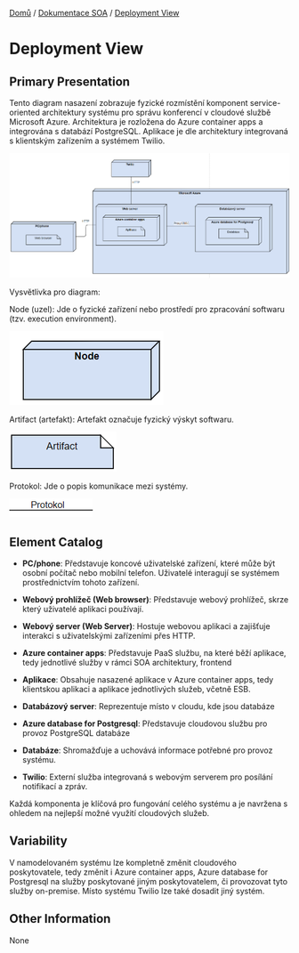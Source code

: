 [Domů](/README.md) / [Dokumentace SOA](/Dokumentace/SOA/README.md) / [Deployment View](/Dokumentace/SOA/pages/deployment-view.md)

# Deployment View

## Primary Presentation

Tento diagram nasazení zobrazuje fyzické rozmístění komponent service-oriented architektury systému pro správu konferencí v cloudové službě Microsoft Azure. Architektura je rozložena do Azure container apps a integrována s databází PostgreSQL. Aplikace je dle architektury integrovaná s klientským zařízením a systémem Twilio.

![Deployment diagram](../assets/soa-deployment-diagram.png)

Vysvětlivka pro diagram:

Node (uzel): Jde o fyzické zařízení nebo prostředí pro zpracování softwaru (tzv. execution environment).

![Node](../assets/deployment-1.png)

Artifact (artefakt): Artefakt označuje fyzický výskyt softwaru.

![Artifact](../assets/deployment-2.png)

Protokol: Jde o popis komunikace mezi systémy.

![Protocol](../assets/deployment-3.png)

## Element Catalog

- **PC/phone**: Představuje koncové uživatelské zařízení, které může být osobní počítač nebo mobilní telefon. Uživatelé interagují se systémem prostřednictvím tohoto zařízení.

- **Webový prohlížeč (Web browser)**: Představuje webový prohlížeč, skrze který uživatelé aplikaci používají.
  
- **Webový server (Web Server)**: Hostuje webovou aplikaci a zajišťuje interakci s uživatelskými zařízeními přes HTTP.

- **Azure container apps**: Představuje PaaS službu, na které běží aplikace, tedy jednotlivé služby v rámci SOA architektury, frontend

- **Aplikace**: Obsahuje nasazené aplikace v Azure container apps, tedy klientskou aplikaci a aplikace jednotlivých služeb, včetně ESB.

- **Databázový server**: Reprezentuje místo v cloudu, kde jsou databáze

- **Azure database for Postgresql**: Představuje cloudovou službu pro provoz PostgreSQL databáze

- **Databáze**: Shromažďuje a uchovává informace potřebné pro provoz systému.

- **Twilio**: Externí služba integrovaná s webovým serverem pro posílání notifikací a zpráv.

Každá komponenta je klíčová pro fungování celého systému a je navržena s ohledem na nejlepší možné využití cloudových služeb.


## Variability
V namodelovaném systému lze kompletně změnit cloudového poskytovatele, tedy změnit i Azure container apps, Azure database for Postgresql na služby poskytované jiným poskytovatelem, či provozovat tyto služby on-premise. Místo systému Twilio lze také dosadit jiný systém.

## Other Information
None
